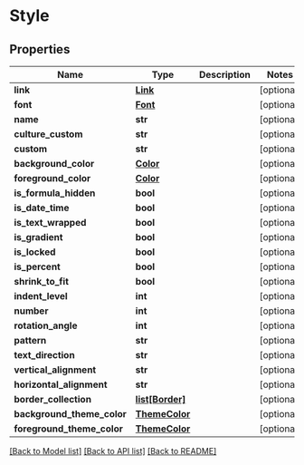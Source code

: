 # Style

## Properties
Name | Type | Description | Notes
------------ | ------------- | ------------- | -------------
**link** | [**Link**](Link.md) |  | [optional] 
**font** | [**Font**](Font.md) |  | [optional] 
**name** | **str** |  | [optional] 
**culture_custom** | **str** |  | [optional] 
**custom** | **str** |  | [optional] 
**background_color** | [**Color**](Color.md) |  | [optional] 
**foreground_color** | [**Color**](Color.md) |  | [optional] 
**is_formula_hidden** | **bool** |  | [optional] 
**is_date_time** | **bool** |  | [optional] 
**is_text_wrapped** | **bool** |  | [optional] 
**is_gradient** | **bool** |  | [optional] 
**is_locked** | **bool** |  | [optional] 
**is_percent** | **bool** |  | [optional] 
**shrink_to_fit** | **bool** |  | [optional] 
**indent_level** | **int** |  | [optional] 
**number** | **int** |  | [optional] 
**rotation_angle** | **int** |  | [optional] 
**pattern** | **str** |  | [optional] 
**text_direction** | **str** |  | [optional] 
**vertical_alignment** | **str** |  | [optional] 
**horizontal_alignment** | **str** |  | [optional] 
**border_collection** | [**list[Border]**](Border.md) |  | [optional] 
**background_theme_color** | [**ThemeColor**](ThemeColor.md) |  | [optional] 
**foreground_theme_color** | [**ThemeColor**](ThemeColor.md) |  | [optional] 

[[Back to Model list]](../README.md#documentation-for-models) [[Back to API list]](../README.md#documentation-for-api-endpoints) [[Back to README]](../README.md)



